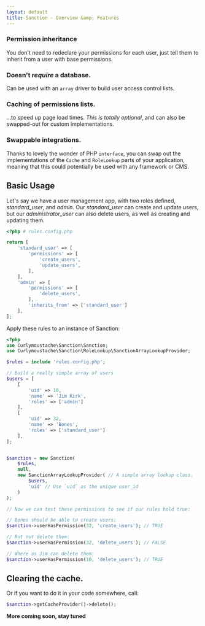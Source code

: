 ```yaml
---
layout: default
title: Sanction - Overview &amp; Features
---
```


### Permission inheritance
You don't need to redeclare your permissions for each user, just tell them to inherit from a user with base permissions.

### Doesn't *require* a database.
Can be used with an `array` driver to build user access control lists.

### Caching of permissions lists.
...to speed up page load times. *This is totally optional*, and can also be swapped-out for custom implementations.

### Swappable integrations.
Thanks to lovely the wonder of PHP `interface`, you can swap out the implementations of the `Cache` and `RoleLookup` parts of your application, meaning that this could potentially be used with any framework or CMS.

## Basic Usage
Let's say we have a user management app, with two roles defined, *standard_user*, and *admin*. Our *standard_user* can create and update users, but our *administrator_user* can also delete users, as well as creating and updating them.

```php
<?php # rules.config.php

return [
    'standard_user' => [
        'permissions' => [
            'create_users',
            'update_users',
        ],
    ],
    'admin' => [
        'permissions' => [
            'delete_users',
        ],
        'inherits_from' => ['standard_user']
    ],
];
```
Apply these rules to an instance of Sanction:

```php
<?php
use Curlymoustache\Sanction\Sanction;
use Curlymoustache\Sanction\RoleLookup\SanctionArrayLookupProvider;

$rules = include 'rules.config.php';

// Build a really simple array of users
$users = [
    [
        'uid' => 10,
        'name' => 'Jim Kirk',
        'roles' => ['admin']
    ],
    [
        'uid' => 32,
        'name' => 'Bones',
        'roles' => ['standard_user']
    ],
];


$sanction = new Sanction(
    $rules,
    null,
    new SanctionArrayLookupProvider( // A simple array lookup class.
        $users,
        'uid' // Use `uid` as the unique user_id
    )
);

// Now we can test these permissions to see if our rules hold true:

// Bones should be able to create users;
$sanction->userHasPermission(32, 'create_users'); // TRUE

// But not delete them:
$sanction->userHasPermission(32, 'delete_users'); // FALSE

// Where as Jim can delete them:
$sanction->userHasPermission(10, 'delete_users'); // TRUE

```



## Clearing the cache.

Or if you want to do it in your code somewhere, call:

```php
$sanction->getCacheProvider()->delete();
```

**More coming soon, stay tuned**
